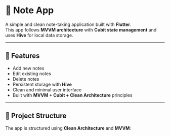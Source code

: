 # 📝 Note App

A simple and clean note-taking application built with **Flutter**.  
This app follows **MVVM architecture** with **Cubit state management** and uses **Hive** for local data storage.

---

## 🚀 Features
- Add new notes  
- Edit existing notes  
- Delete notes  
- Persistent storage with **Hive**  
- Clean and minimal user interface  
- Built with **MVVM + Cubit + Clean Architecture** principles  

---

## 📂 Project Structure
The app is structured using **Clean Architecture** and **MVVM**:


